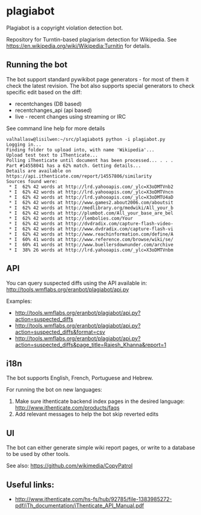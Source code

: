plagiabot
=========
Plagiabot is a copyright violation detection bot.

Repository for Turntin-based plagiarism detection for Wikipedia. See https://en.wikipedia.org/wiki/Wikipedia:Turnitin for details.

Running the bot
----------------------------
The bot support standard pywikibot page generators - for most of them it check the latest revision.
The bot also supports special generators to check specific edit based on the diff:
* recentchanges (DB based)
* recentchanges_api (api based)
* live - recent changes using streaming or IRC

See command line help for more details
```
valhallasw@lisilwen:~/src/plagiabot$ python -i plagiabot.py
Logging in...
Finding folder to upload into, with name 'Wikipedia'...
Upload test text to iThenticate...
Polling iThenticate until document has been processed... . . .
Part #14558041 has a 62% match. Getting details...
Details are available on https://api.ithenticate.com/report/14557806/similarity
Sources found were:
 * I  62% 42 words at http://lrd.yahooapis.com/_ylc=X3oDMTVnb2
 * I  62% 42 words at http://lrd.yahooapis.com/_ylc=X3oDMTVncn
 * I  62% 42 words at http://lrd.yahooapis.com/_ylc=X3oDMTU4aD
 * I  62% 42 words at http://www.games2.about2006.com/aboutsit
 * I  62% 42 words at http://medlibrary.org/medwiki/All_your_b
 * I  62% 42 words at http://plumbot.com/All_your_base_are_bel
 * I  62% 42 words at http://lembolies.com/Your
 * I  62% 42 words at http://dvdradix.com/capture-flash-video-
 * I  62% 42 words at http://www.dvdradix.com/capture-flash-vi
 * I  62% 42 words at http://www.reachinformation.com/define/A
 * I  60% 41 words at http://www.reference.com/browse/wiki/se/
 * I  60% 41 words at http://www.buellersdownunder.com/archive
 * I  38% 26 words at http://lrd.yahooapis.com/_ylc=X3oDMTVnbm
```

API
----------------------------
You can query suspected diffs using the API available in: http://tools.wmflabs.org/eranbot/plagiabot/api.py

Examples:
* http://tools.wmflabs.org/eranbot/plagiabot/api.py?action=suspected_diffs
* http://tools.wmflabs.org/eranbot/plagiabot/api.py?action=suspected_diffs&format=csv
* http://tools.wmflabs.org/eranbot/plagiabot/api.py?action=suspected_diffs&page_title=Rajesh_Khanna&report=1


i18n
----------------------------
The bot supports English, French, Portuguese and Hebrew.

For running the bot on new languages:
1. Make sure ithenticate backend index pages in the desired language: http://www.ithenticate.com/products/faqs
2. Add relevant messages to help the bot skip reverted edits


UI
----------------------------
The bot can either generate simple wiki report pages, or write to a database to be used by other tools.

See also: https://github.com/wikimedia/CopyPatrol

Useful links:
----------------------------
* http://www.ithenticate.com/hs-fs/hub/92785/file-1383985272-pdf/iTh_documentation/iThenticate_API_Manual.pdf



